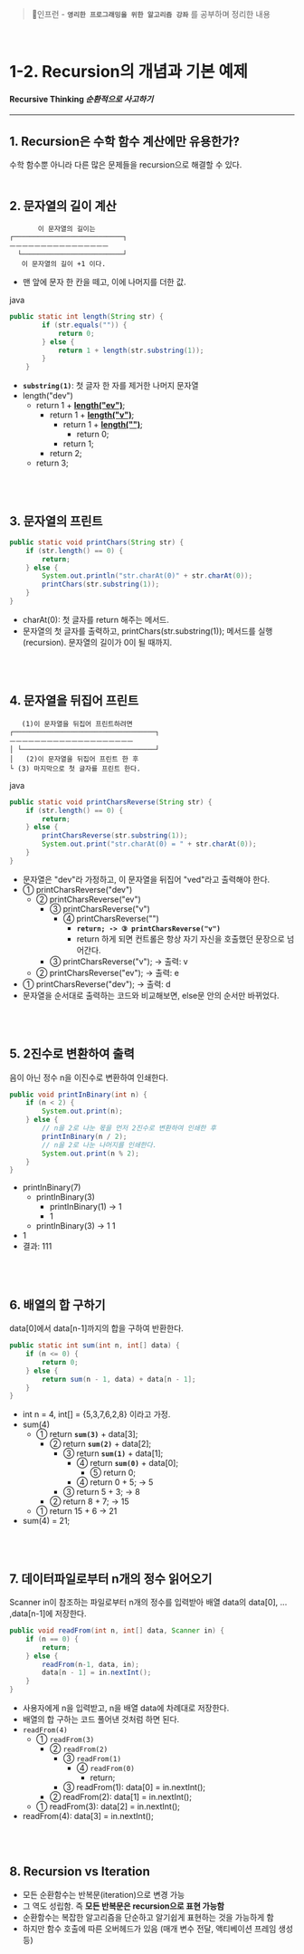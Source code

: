 >📗인프런 - **`영리한 프로그래밍을 위한 알고리즘 강좌`** 를 공부하며 정리한 내용

<br>

# 1-2. Recursion의 개념과 기본 예제

#### Recursive Thinking <i>순환적으로 사고하기</i>
___

## 1. Recursion은 수학 함수 계산에만 유용한가?

수학 함수뿐 아니라 다른 많은 문제들을 recursion으로 해결할 수 있다.
<br>
<br>

## 2. 문자열의 길이 계산
```
       이 문자열의 길이는  
┌───────────────────────────┐
ㅡㅡㅡㅡㅡㅡㅡㅡㅡㅡㅡㅡㅡㅡㅡㅡ
  └─────────────────────────┘
   이 문자열의 길이 +1 이다.
```

- 맨 앞에 문자 한 칸을 떼고, 이에 나머지를 더한 값.

java
```java
public static int length(String str) {
        if (str.equals("")) {
            return 0;
        } else {
            return 1 + length(str.substring(1));
        }
    }
```
- **`substring(1)`**: 첫 글자 한 자를 제거한 나머지 문자열
- length("dev")
  - return 1 + **<u>length("ev")</u>**;
      - return 1 + **<u>length("v")</u>**;
          - return 1 + **<u>length("")</u>**;
            - return 0;
          - return 1;
      - return 2;
  - return 3;
<br>
<br>

## 3. 문자열의 프린트
```java
public static void printChars(String str) {
    if (str.length() == 0) {
        return;
    } else {
        System.out.println("str.charAt(0)" + str.charAt(0));
        printChars(str.substring(1));
    }
}
```
- charAt(0): 첫 글자를 return 해주는 메서드.
- 문자열의 첫 글자를 출력하고, printChars(str.substring(1)); 메서드를 실행(recursion). 문자열의 길이가 0이 될 때까지.
<br>
<br>

## 4. 문자열을 뒤집어 프린트
```
   (1)이 문자열을 뒤집어 프린트하려면
┌───────────────────────────────────┐
ㅡㅡㅡㅡㅡㅡㅡㅡㅡㅡㅡㅡㅡㅡㅡㅡㅡㅡㅡㅡ
│ └─────────────────────────────────┘
│   (2)이 문자열을 뒤집어 프린트 한 후
└ (3) 마지막으로 첫 글자를 프린트 한다.
```

java
```java
public static void printCharsReverse(String str) {
    if (str.length() == 0) {
        return;
    } else {
        printCharsReverse(str.substring(1));
        System.out.print("str.charAt(0) = " + str.charAt(0));
    }
}
```
- 문자열은 "dev"라 가정하고, 이 문자열을 뒤집어 "ved"라고 출력해야 한다.
- ① printCharsReverse("dev")
  - ② printCharsReverse("ev")
    - ③ printCharsReverse("v")
      - ④ printCharsReverse("")
        - **`return; -> ③ printCharsReverse("v")`**
        - return 하게 되면 컨트롤은 항상 자기 자신을 호출했던 문장으로 넘어간다. 
    - ③ printCharsReverse("v"); -> 출력: v 
  - ② printCharsReverse("ev"); -> 출력: e
- ① printCharsReverse("dev"); -> 출력: d
- 문자열을 순서대로 출력하는 코드와 비교해보면, else문 안의 순서만 바뀌었다.
<br>
<br>

## 5. 2진수로 변환하여 출력
음이 아닌 정수 n을 이진수로 변환하여 인쇄한다.

```java
public void printInBinary(int n) {
    if (n < 2) {
        System.out.print(n);
    } else {
        // n을 2로 나눈 몫을 먼저 2진수로 변환하여 인쇄한 후
        printInBinary(n / 2);   
        // n을 2로 나눈 나머지를 인쇄한다.
        System.out.print(n % 2);
    }
}
```
- printInBinary(7)
  - printInBinary(3)
    - printInBinary(1)  -> 1
    - 1
  - printInBinary(3) -> 1 1
- 1
- 결과: 111
<br>
<br>

## 6. 배열의 합 구하기
data[0]에서 data[n-1]까지의 합을 구하여 반환한다.

```java
public static int sum(int n, int[] data) {
    if (n <= 0) {
        return 0;
    } else {
        return sum(n - 1, data) + data[n - 1];
    }
}
```
- int n = 4, int[] = {5,3,7,6,2,8} 이라고 가정.
- sum(4)
  - ① return **`sum(3)`** + data[3];
    - ② return **`sum(2)`** + data[2];
      - ③ return **`sum(1)`** + data[1];
        - ④ return **`sum(0)`** + data[0];
          - ⑤ return 0;
        - ④ return 0 + 5; -> 5
      - ③ return 5 + 3; -> 8
    - ② return 8 + 7; -> 15
  - ① return 15 + 6 -> 21
- sum(4) = 21;
<br>
<br>

## 7. 데이터파일로부터 n개의 정수 읽어오기
Scanner in이 참조하는 파일로부터 n개의 정수를 입력받아 배열 data의 data[0], ... ,data[n-1]에 저장한다.

```java
public void readFrom(int n, int[] data, Scanner in) {
    if (n == 0) {
        return;
    } else {
        readFrom(n-1, data, in);
        data[n - 1] = in.nextInt();
    }
}
```
- 사용자에게 n을 입력받고, n을 배열 data에 차례대로 저장한다.
- 배열의 합 구하는 코드 풀어낸 것처럼 하면 된다.
- `readFrom(4)`
  - ① `readFrom(3)`
    - ② `readFrom(2)`
      - ③ `readFrom(1)`
        - ④ `readFrom(0)`
            - return;
      - ③ readFrom(1): data[0] = in.nextInt();
    - ② readFrom(2): data[1] = in.nextInt();
  - ① readFrom(3): data[2] = in.nextInt();
- readFrom(4): data[3] = in.nextInt();
<br>
<br>

## 8. Recursion vs Iteration
- 모든 순환함수는 반복문(iteration)으로 변경 가능
- 그 역도 성립함. 즉 **모든 반복문은 recursion으로 표현 가능함**
- 순환함수는 복잡한 알고리즘을 단순하고 알기쉽게 표현하는 것을 가능하게 함
- 하지만 함수 호출에 따른 오버헤드가 있음 (매개 변수 전달, 액티베이션 프레임 생성 등)